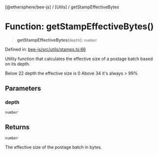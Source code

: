 [@ethersphere/bee-js] / [Utils] / getStampEffectiveBytes

# Function: getStampEffectiveBytes()

> **getStampEffectiveBytes**(`depth`): `number`

Defined in: [bee-js/src/utils/stamps.ts:66](https://github.com/ethersphere/bee-js/blob/3abbe2b1b264d6b586511a56e93badb2236bd09d/src/utils/stamps.ts#L66)

Utility function that calculates the effective size of a postage batch based on its depth.

Below 22 depth the effective size is 0
Above 34 it's always > 99%

## Parameters

### depth

`number`

## Returns

`number`

The effective size of the postage batch in bytes.

